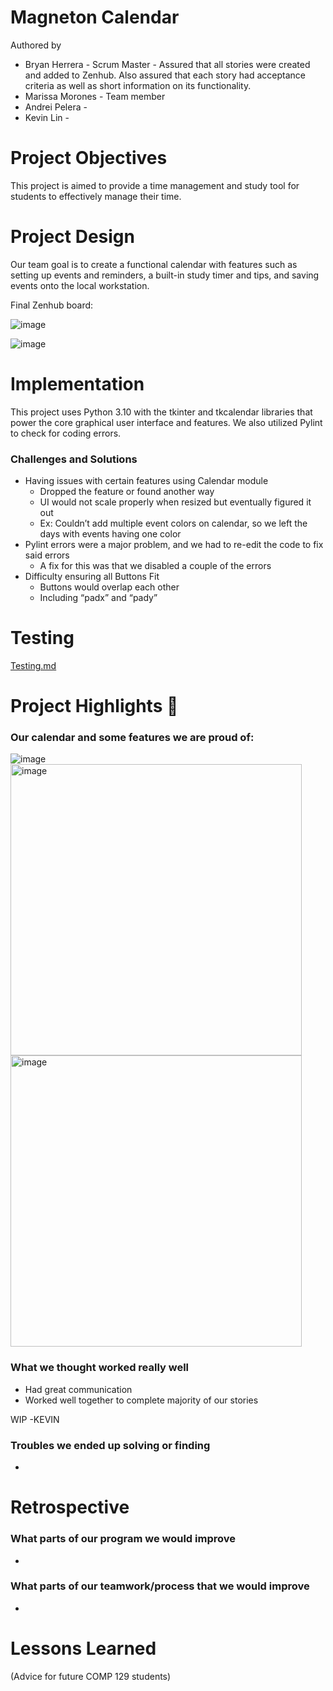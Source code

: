 # Magneton Calendar
Authored by    
  - Bryan Herrera - Scrum Master - Assured that all stories were created and added to Zenhub. Also assured that each story had acceptance criteria as well as short information on its functionality.
  - Marissa Morones - Team member
  - Andrei Pelera - 
  - Kevin Lin - 
# Project Objectives
This project is aimed to provide a time management and study tool for students to effectively manage their time.
# Project Design
Our team goal is to create a functional calendar with features such as setting up events and reminders, a built-in study timer and tips, and saving events onto the local workstation.

Final Zenhub board:

![image](https://user-images.githubusercontent.com/43161217/236715772-31947c85-dfd9-4a1e-9736-ef0ecac2f6fe.png)

![image](https://user-images.githubusercontent.com/43161217/236720936-24187696-a50e-499b-9cb4-827f5e314455.png)

# Implementation
This project uses Python 3.10 with the tkinter and tkcalendar libraries that power the core graphical user interface and features. We also utilized Pylint to check for coding errors.     
### Challenges and Solutions
  - Having issues with certain features using Calendar module
    - Dropped the feature or found another way
    - UI would not scale properly when resized but eventually figured it out
    - Ex: Couldn’t add multiple event colors on calendar, so we left the days with events having one color
  - Pylint errors were a major problem, and we had to re-edit the code to fix said errors
    - A fix for this was that we disabled a couple of the errors
  - Difficulty ensuring all Buttons Fit
    - Buttons would overlap each other
    - Including “padx” and “pady”

# Testing
[Testing.md](Testing.md)

# Project Highlights :smiling_face_with_three_hearts:
### Our calendar and some features we are proud of:
![image](https://user-images.githubusercontent.com/43161217/236724236-80b36412-7c8c-4957-8249-d3ca50614c58.png)
<img width="466" alt="image" src="https://user-images.githubusercontent.com/55124638/232838944-343e70c5-6dc1-4535-b0b3-2ee1c9ef8283.png">
<img width="466" alt="image" src="https://user-images.githubusercontent.com/55124638/236640810-d9389808-1c6c-4434-b681-c063a40a7881.png">
### What we thought worked really well
- Had great communication
- Worked well together to complete majority of our stories
    
WIP -KEVIN 
    
### Troubles we ended up solving or finding
- 

# Retrospective
### What parts of our program we would improve
- 
### What parts of our teamwork/process that we would improve
- 

# Lessons Learned
(Advice for future COMP 129 students)
